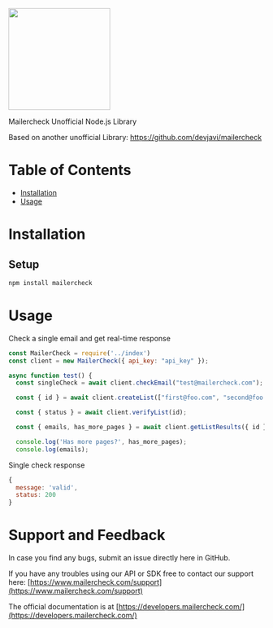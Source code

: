 <a href="https://www.mailercheck.com"><img src="https://developers.mailercheck.com/logo.svg" width="200px"/></a>

Mailercheck Unofficial Node.js Library

Based on another unofficial Library: https://github.com/devjavi/mailercheck

# Table of Contents

- [Installation](#installation)
- [Usage](#usage)

<a name="installation"></a>

# Installation

## Setup

```bash
npm install mailercheck
```

<a name="usage"></a>

# Usage

Check a single email and get real-time response

```js
const MailerCheck = require('../index')
const client = new MailerCheck({ api_key: "api_key" });

async function test() {
  const singleCheck = await client.checkEmail("test@mailercheck.com");

  const { id } = await client.createList(["first@foo.com", "second@foo.com"]);

  const { status } = await client.verifyList(id);

  const { emails, has_more_pages } = await client.getListResults({ id });

  console.log('Has more pages?', has_more_pages);
  console.log(emails);
```

Single check response

```js
{ 
  message: 'valid', 
  status: 200 
}
```

# Support and Feedback

In case you find any bugs, submit an issue directly here in GitHub.

If you have any troubles using our API or SDK free to contact our support here: [https://www.mailercheck.com/support](https://www.mailercheck.com/support)

The official documentation is at [https://developers.mailercheck.com/](https://developers.mailercheck.com/)
